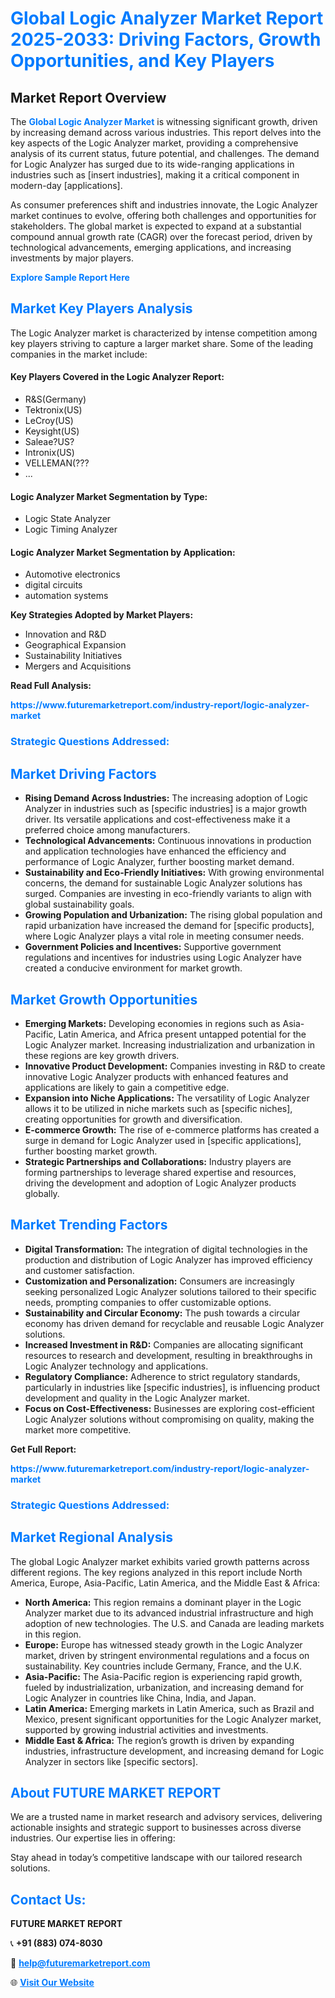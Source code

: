 <h1 style="color: #007BFF;">Global Logic Analyzer Market Report 2025-2033: Driving Factors, Growth Opportunities, and Key Players</h1>

<section id="overview">
<h2>Market Report Overview</h2>
<p>The <a href="https://www.futuremarketreport.com/industry-report/logic-analyzer-market" style="color: #007BFF; text-decoration: none;"><strong>Global Logic Analyzer Market</strong></a> is witnessing significant growth, driven by increasing demand across various industries. This report delves into the key aspects of the Logic Analyzer market, providing a comprehensive analysis of its current status, future potential, and challenges. The demand for Logic Analyzer has surged due to its wide-ranging applications in industries such as [insert industries], making it a critical component in modern-day [applications].</p>
<p>As consumer preferences shift and industries innovate, the Logic Analyzer market continues to evolve, offering both challenges and opportunities for stakeholders. The global market is expected to expand at a substantial compound annual growth rate (CAGR) over the forecast period, driven by technological advancements, emerging applications, and increasing investments by major players.</p>
</section>

<section id="overview">
<p><a href="https://www.futuremarketreport.com/request-sample/reportId=102929" style="color: #007BFF; text-decoration: none;"><strong>Explore Sample Report Here</strong></a></p>
</section>

<section id="key-players">
<h2 style="color: #007BFF;">Market Key Players Analysis</h2>
<p>The Logic Analyzer market is characterized by intense competition among key players striving to capture a larger market share. Some of the leading companies in the market include:</p>
<h4>Key Players Covered in the Logic Analyzer Report:</h4>
<ul><li>R&amp;S(Germany)</li><li>Tektronix(US)</li><li>LeCroy(US)</li><li>Keysight(US)</li><li>Saleae?US?</li><li>Intronix(US)</li><li>VELLEMAN(???</li><li>...</li></ul>
<h4>Logic Analyzer Market Segmentation by Type:</h4>
<ul><li>Logic State Analyzer</li><li>Logic Timing Analyzer</li></ul>

<h4>Logic Analyzer Market Segmentation by Application:</h4>
<ul><li>Automotive electronics</li><li>digital circuits</li><li>automation systems</li></ul>
<p><strong>Key Strategies Adopted by Market Players:</strong></p>
<ul>
<li>Innovation and R&D</li>
<li>Geographical Expansion</li>
<li>Sustainability Initiatives</li>
<li>Mergers and Acquisitions</li>
</ul>
</section>

<section>
<p><strong>Read Full Analysis: </strong></p><a href="https://www.futuremarketreport.com/industry-report/logic-analyzer-market" style="color: #007BFF; text-decoration: none;"><strong>https://www.futuremarketreport.com/industry-report/logic-analyzer-market</strong></a>
<h3 style="color: #007BFF;">Strategic Questions Addressed:</h3>
</section>

<section id="driving-factors">
<h2 style="color: #007BFF;">Market Driving Factors</h2>
<ul>
<li><strong>Rising Demand Across Industries:</strong> The increasing adoption of Logic Analyzer in industries such as [specific industries] is a major growth driver. Its versatile applications and cost-effectiveness make it a preferred choice among manufacturers.</li>
<li><strong>Technological Advancements:</strong> Continuous innovations in production and application technologies have enhanced the efficiency and performance of Logic Analyzer, further boosting market demand.</li>
<li><strong>Sustainability and Eco-Friendly Initiatives:</strong> With growing environmental concerns, the demand for sustainable Logic Analyzer solutions has surged. Companies are investing in eco-friendly variants to align with global sustainability goals.</li>
<li><strong>Growing Population and Urbanization:</strong> The rising global population and rapid urbanization have increased the demand for [specific products], where Logic Analyzer plays a vital role in meeting consumer needs.</li>
<li><strong>Government Policies and Incentives:</strong> Supportive government regulations and incentives for industries using Logic Analyzer have created a conducive environment for market growth.</li>
</ul>
</section>

<section id="growth-opportunities">
<h2 style="color: #007BFF;">Market Growth Opportunities</h2>
<ul>
<li><strong>Emerging Markets:</strong> Developing economies in regions such as Asia-Pacific, Latin America, and Africa present untapped potential for the Logic Analyzer market. Increasing industrialization and urbanization in these regions are key growth drivers.</li>
<li><strong>Innovative Product Development:</strong> Companies investing in R&D to create innovative Logic Analyzer products with enhanced features and applications are likely to gain a competitive edge.</li>
<li><strong>Expansion into Niche Applications:</strong> The versatility of Logic Analyzer allows it to be utilized in niche markets such as [specific niches], creating opportunities for growth and diversification.</li>
<li><strong>E-commerce Growth:</strong> The rise of e-commerce platforms has created a surge in demand for Logic Analyzer used in [specific applications], further boosting market growth.</li>
<li><strong>Strategic Partnerships and Collaborations:</strong> Industry players are forming partnerships to leverage shared expertise and resources, driving the development and adoption of Logic Analyzer products globally.</li>
</ul>
</section>

<section id="trending-factors">
<h2 style="color: #007BFF;">Market Trending Factors</h2>
<ul>
<li><strong>Digital Transformation:</strong> The integration of digital technologies in the production and distribution of Logic Analyzer has improved efficiency and customer satisfaction.</li>
<li><strong>Customization and Personalization:</strong> Consumers are increasingly seeking personalized Logic Analyzer solutions tailored to their specific needs, prompting companies to offer customizable options.</li>
<li><strong>Sustainability and Circular Economy:</strong> The push towards a circular economy has driven demand for recyclable and reusable Logic Analyzer solutions.</li>
<li><strong>Increased Investment in R&D:</strong> Companies are allocating significant resources to research and development, resulting in breakthroughs in Logic Analyzer technology and applications.</li>
<li><strong>Regulatory Compliance:</strong> Adherence to strict regulatory standards, particularly in industries like [specific industries], is influencing product development and quality in the Logic Analyzer market.</li>
<li><strong>Focus on Cost-Effectiveness:</strong> Businesses are exploring cost-efficient Logic Analyzer solutions without compromising on quality, making the market more competitive.</li>
</ul>
</section>

<section>
<p><strong>Get Full Report: </strong></p><a href="https://www.futuremarketreport.com/industry-report/logic-analyzer-market" style="color: #007BFF; text-decoration: none;"><strong>https://www.futuremarketreport.com/industry-report/logic-analyzer-market</strong></a>
<h3 style="color: #007BFF;">Strategic Questions Addressed:</h3>
</section>


<section id="regional-analysis">
<h2 style="color: #007BFF;">Market Regional Analysis</h2>
<p>The global Logic Analyzer market exhibits varied growth patterns across different regions. The key regions analyzed in this report include North America, Europe, Asia-Pacific, Latin America, and the Middle East & Africa:</p>
<ul>
<li><strong>North America:</strong> This region remains a dominant player in the Logic Analyzer market due to its advanced industrial infrastructure and high adoption of new technologies. The U.S. and Canada are leading markets in this region.</li>
<li><strong>Europe:</strong> Europe has witnessed steady growth in the Logic Analyzer market, driven by stringent environmental regulations and a focus on sustainability. Key countries include Germany, France, and the U.K.</li>
<li><strong>Asia-Pacific:</strong> The Asia-Pacific region is experiencing rapid growth, fueled by industrialization, urbanization, and increasing demand for Logic Analyzer in countries like China, India, and Japan.</li>
<li><strong>Latin America:</strong> Emerging markets in Latin America, such as Brazil and Mexico, present significant opportunities for the Logic Analyzer market, supported by growing industrial activities and investments.</li>
<li><strong>Middle East & Africa:</strong> The region’s growth is driven by expanding industries, infrastructure development, and increasing demand for Logic Analyzer in sectors like [specific sectors].</li>
</ul>
</section>

<footer>
<h2 style="color: #007BFF;">About FUTURE MARKET REPORT</h2>
<p>We are a trusted name in market research and advisory services, delivering actionable insights and strategic support to businesses across diverse industries. Our expertise lies in offering:</p>

<p>Stay ahead in today’s competitive landscape with our tailored research solutions.</p>

<h2 style="color: #007BFF;">Contact Us:</h2>
<p><strong>FUTURE MARKET REPORT</strong></p>
<p>📞 <strong>+91 (883) 074-8030</strong></p>
<p>📧 <strong><a href="mailto:help@futuremarketreport.com" style="color: #007BFF;">help@futuremarketreport.com</a></strong></p>
<p>🌐 <strong><a href="https://www.futuremarketreport.com/" style="color: #007BFF;">Visit Our Website</a></strong></p>
</footer>